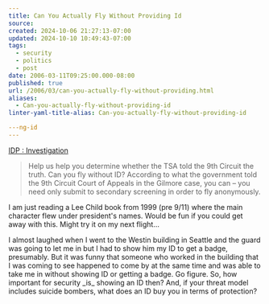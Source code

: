 ```yaml
---
title: Can You Actually Fly Without Providing Id
source: 
created: 2024-10-06 21:27:13-07:00
updated: 2024-10-10 10:49:43-07:00
tags:
  - security
  - politics
  - post
date: 2006-03-11T09:25:00.000-08:00
published: true
url: /2006/03/can-you-actually-fly-without-providing.html
aliases:
  - Can-you-actually-fly-without-providing-id
linter-yaml-title-alias: Can-you-actually-fly-without-providing-id

---ng-id
---
```



[IDP : Investigation](https://www.papersplease.org/investigation.html "IDP : Investigation")  
  

>   
> Help us help you determine whether the TSA told the 9th Circuit the truth. Can you fly without ID? According to what the government told the 9th Circuit Court of Appeals in the Gilmore case, you can – you need only submit to secondary screening in order to fly anonymously.  

  
  
I am just reading a Lee Child book from 1999 (pre 9/11) where the main character flew under president's names. Would be fun if you could get away with this. Might try it on my next flight...  
  
I almost laughed when I went to the Westin building in Seattle and the guard was going to let me in but I had to show him my ID to get a badge, presumably. But it was funny that someone who worked in the building that I was coming to see happened to come by at the same time and was able to take me in without showing ID or getting a badge. Go figure. So, how important for security \_is\_ showing an ID then? And, if your threat model includes suicide bombers, what does an ID buy you in terms of protection?